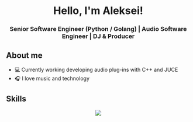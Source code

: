 <h1 align="center"> Hello, I'm Aleksei! </h1>
<h3 align="center"> Senior Software Engineer (Python / Golang) | Audio Software Engineer | DJ & Producer </h3>

<h2>About me</h2>
<ul>
    <li> 💻 Currently working developing audio plug-ins with C++ and JUCE </li>
    <li> 🎧 I love music and technology </li>
</ul>

<h2> Skills </h2>
<div align="center">

<!-- Python -->
<img src="https://img.shields.io/badge/Python-black?logo=python&logoColor=white">
</div>